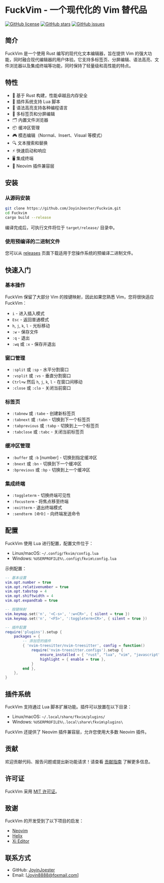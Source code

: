 # FuckVim - 一个现代化的 Vim 替代品

[![GitHub license](https://img.shields.io/github/license/JoyinJoester/Fuckvim)](https://github.com/JoyinJoester/Fuckvim/blob/main/LICENSE)
[![GitHub stars](https://img.shields.io/github/stars/JoyinJoester/Fuckvim)](https://github.com/JoyinJoester/Fuckvim/stargazers)
[![GitHub issues](https://img.shields.io/github/issues/JoyinJoester/Fuckvim)](https://github.com/JoyinJoester/Fuckvim/issues)

## 简介

FuckVim 是一个使用 Rust 编写的现代化文本编辑器，旨在提供 Vim 的强大功能，同时融合现代编辑器的用户体验。它支持多标签页、分屏编辑、语法高亮、文件浏览器以及集成终端等功能，同时保持了轻量级和高性能的特点。

## 特性

- 🚀 基于 Rust 构建，性能卓越且内存安全
- 🔌 插件系统支持 Lua 脚本
- 🌈 语法高亮支持各种编程语言
- 📑 多标签页和分屏编辑
- 🗂️ 内置文件浏览器
- 📦 缓冲区管理
- 🎮 模态编辑（Normal、Insert、Visual 等模式）
- 🔍 文本搜索和替换
- ⚡ 快速启动和响应
- 🖥️ 集成终端
- 🔄 Neovim 插件兼容层

## 安装

### 从源码安装

```bash
git clone https://github.com/JoyinJoester/Fuckvim.git
cd Fuckvim
cargo build --release
```

编译完成后，可执行文件将位于 `target/release/` 目录中。

### 使用预编译的二进制文件

您可以从 [releases](https://github.com/JoyinJoester/Fuckvim/releases) 页面下载适用于您操作系统的预编译二进制文件。

## 快速入门

### 基本操作

FuckVim 保留了大部分 Vim 的按键映射，因此如果您熟悉 Vim，您将很快适应 FuckVim：

- `i` - 进入插入模式
- `Esc` - 返回普通模式
- `h`, `j`, `k`, `l` - 光标移动
- `:w` - 保存文件
- `:q` - 退出
- `:wq` 或 `:x` - 保存并退出

### 窗口管理

- `:split` 或 `:sp` - 水平分割窗口
- `:vsplit` 或 `:vs` - 垂直分割窗口
- `Ctrl+w` 然后 `h`, `j`, `k`, `l` - 在窗口间移动
- `:close` 或 `:clo` - 关闭当前窗口

### 标签页

- `:tabnew` 或 `:tabe` - 创建新标签页
- `:tabnext` 或 `:tabn` - 切换到下一个标签页
- `:tabprevious` 或 `:tabp` - 切换到上一个标签页
- `:tabclose` 或 `:tabc` - 关闭当前标签页

### 缓冲区管理

- `:buffer` 或 `:b` [number] - 切换到指定缓冲区
- `:bnext` 或 `:bn` - 切换到下一个缓冲区
- `:bprevious` 或 `:bp` - 切换到上一个缓冲区

### 集成终端

- `:toggleterm` - 切换终端可见性
- `:focusterm` - 将焦点移至终端
- `:exitterm` - 退出终端模式
- `:sendterm [命令]` - 向终端发送命令

## 配置

FuckVim 使用 Lua 进行配置，配置文件位于：

- Linux/macOS: `~/.config/fkvim/config.lua`
- Windows: `%USERPROFILE%\.config\fkvim\config.lua`

示例配置：

```lua
-- 基本设置
vim.opt.number = true
vim.opt.relativenumber = true
vim.opt.tabstop = 4
vim.opt.shiftwidth = 4
vim.opt.expandtab = true

-- 按键映射
vim.keymap.set('n', '<C-s>', ':w<CR>', { silent = true })
vim.keymap.set('n', '<F5>', ':toggleterm<CR>', { silent = true })

-- 插件配置
require('plugins').setup {
    packages = {
        -- 添加您的插件
        { 'nvim-treesitter/nvim-treesitter', config = function()
            require('nvim-treesitter.configs').setup {
                ensure_installed = { "rust", "lua", "vim", "javascript" },
                highlight = { enable = true },
            }
        end },
    },
}
```

## 插件系统

FuckVim 支持通过 Lua 脚本扩展功能。插件可以放置在以下目录：

- Linux/macOS: `~/.local/share/fkvim/plugins/`
- Windows: `%USERPROFILE%\.local\share\fkvim\plugins\`

FuckVim 还提供了 Neovim 插件兼容层，允许您使用大多数 Neovim 插件。

## 贡献

欢迎贡献代码、报告问题或提出新功能请求！请查看 [贡献指南](CONTRIBUTING.md) 了解更多信息。

## 许可证

FuckVim 采用 [MIT 许可证](LICENSE)。

## 致谢

FuckVim 的开发受到了以下项目的启发：

- [Neovim](https://neovim.io/)
- [Helix](https://helix-editor.com/)
- [Xi Editor](https://xi-editor.io/)

## 联系方式

- GitHub: [JoyinJoester](https://github.com/JoyinJoester)
- Email: [Joyin8888@foxmail.com]